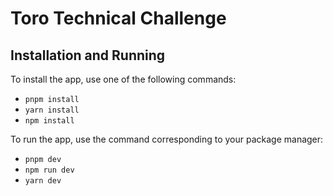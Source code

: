 # Toro Technical Challenge

## Installation and Running

To install the app, use one of the following commands:

- `pnpm install`
- `yarn install`
- `npm install`

To run the app, use the command corresponding to your package manager:

- `pnpm dev`
- `npm run dev`
- `yarn dev`

